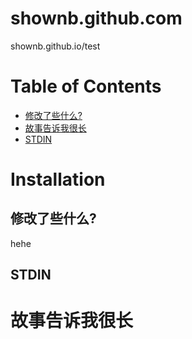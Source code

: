 # shownb.github.com
shownb.github.io/test

Table of Contents
=================

  * [修改了些什么?](#whatchange)
  * [故事告诉我很长](#longstory)
  * [STDIN](#stdin)

Installation
============

修改了些什么?
----
hehe


STDIN
-----













故事告诉我很长
===========
